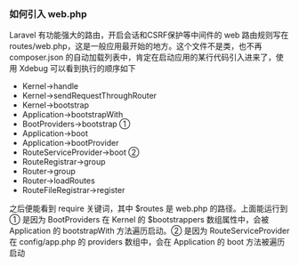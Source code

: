 ### 如何引入 web.php
Laravel 有功能强大的路由，开启会话和CSRF保护等中间件的 web 路由规则写在 routes/web.php，这是一般应用最开始的地方。这个文件不是类，也不再 composer.json 的自动加载列表中，肯定在启动应用的某行代码引入进来了，使用 Xdebug 可以看到执行的顺序如下
* Kernel->handle
* Kernel->sendRequestThroughRouter
* Kernel->bootstrap
* Application->bootstrapWith
* BootProviders->bootstrap ①
* Application->boot
* Application->bootProvider
* RouteServiceProvider->boot ②
* RouteRegistrar->group
* Router->group
* Router->loadRoutes
* RouteFileRegistrar->register

之后便能看到 require 关键词，其中 $routes 是 web.php 的路径。上面能运行到 ① 是因为 BootProviders 在 Kernel 的 $bootstrappers 数组属性中，会被 Application 的 bootstrapWith 方法遍历启动。② 是因为 RouteServiceProvider 在 config/app.php 的 providers 数组中，会在 Application 的 boot 方法被遍历启动